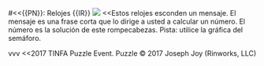 #<<{{PN}}: Relojes {{IR}}
![](data/ES/clocks/clocks-{{IN}}.png)
<<Estos relojes esconden un mensaje. El mensaje es una frase corta que lo dirige a usted a calcular un número. El número es la solución de este rompecabezas. Pista: utilice la gráfica del semáforo.

vvv
<<2017 TINFA Puzzle Event. Puzzle © 2017 Joseph Joy (Rinworks, LLC)
